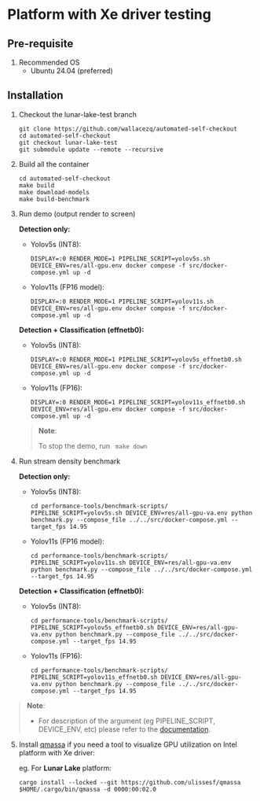 

# Platform with Xe driver testing

## Pre-requisite

1. Recommended OS
   - Ubuntu 24.04 (preferred)

## Installation

1. Checkout the lunar-lake-test branch 

   ```
   git clone https://github.com/wallacezq/automated-self-checkout
   cd automated-self-checkout
   git checkout lunar-lake-test
   git submodule update --remote --recursive
   ```

2. Build all the container

   ```
   cd automated-self-checkout
   make build
   make download-models
   make build-benchmark
   ```

3. Run demo (output render to screen)

   **Detection only:**

   - Yolov5s (INT8):

     ```
     DISPLAY=:0 RENDER_MODE=1 PIPELINE_SCRIPT=yolov5s.sh DEVICE_ENV=res/all-gpu.env docker compose -f src/docker-compose.yml up -d
     ```

   - Yolov11s (FP16 model):

     ```
     DISPLAY=:0 RENDER_MODE=1 PIPELINE_SCRIPT=yolov11s.sh DEVICE_ENV=res/all-gpu.env docker compose -f src/docker-compose.yml up -d
     ```

     

   **Detection + Classification (effnetb0):**

   - Yolov5s (INT8):

     ```
     DISPLAY=:0 RENDER_MODE=1 PIPELINE_SCRIPT=yolov5s_effnetb0.sh DEVICE_ENV=res/all-gpu.env docker compose -f src/docker-compose.yml up -d
     ```

   - Yolov11s (FP16):

     ``` 
     DISPLAY=:0 RENDER_MODE=1 PIPELINE_SCRIPT=yolov11s_effnetb0.sh DEVICE_ENV=res/all-gpu.env docker compose -f src/docker-compose.yml up -d
     ```

   > **Note**:
   >
   > To stop the demo, run ``` make down```

4. Run stream density benchmark

   **Detection only:**

   - Yolov5s (INT8):

     ```
     cd performance-tools/benchmark-scripts/
     PIPELINE_SCRIPT=yolov5s.sh DEVICE_ENV=res/all-gpu-va.env python benchmark.py --compose_file ../../src/docker-compose.yml --target_fps 14.95
     ```

   - Yolov11s (FP16 model):

     ```
     cd performance-tools/benchmark-scripts/
     PIPELINE_SCRIPT=yolov11s.sh DEVICE_ENV=res/all-gpu-va.env python benchmark.py --compose_file ../../src/docker-compose.yml --target_fps 14.95
     ```

     

   **Detection + Classification (effnetb0):**

   - Yolov5s (INT8):

     ```
     cd performance-tools/benchmark-scripts/
     PIPELINE_SCRIPT=yolov5s_effnetb0.sh DEVICE_ENV=res/all-gpu-va.env python benchmark.py --compose_file ../../src/docker-compose.yml --target_fps 14.95
     ```

   - Yolov11s (FP16):

     ``` 
     cd performance-tools/benchmark-scripts/
     PIPELINE_SCRIPT=yolov11s_effnetb0.sh DEVICE_ENV=res/all-gpu-va.env python benchmark.py --compose_file ../../src/docker-compose.yml --target_fps 14.95
     ```



> **Note**: 
>
> - For description of the argument (eg PIPELINE_SCRIPT, DEVICE_ENV, etc) please refer to the [documentation](https://intel-retail.github.io/documentation/use-cases/automated-self-checkout/performance.html).



5. Install [qmassa](https://github.com/ulissesf/qmassa) if you need a tool to visualize GPU utilization on Intel platform with Xe driver:

   eg. For **Lunar Lake** platform:

   ``` 
   cargo install --locked --git https://github.com/ulissesf/qmassa
   $HOME/.cargo/bin/qmassa -d 0000:00:02.0
   ```

   